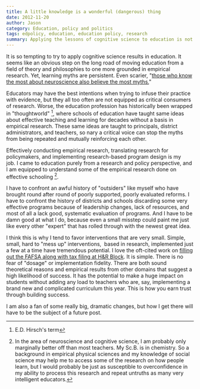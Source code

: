 ```yaml
---
title: A little knowledge is a wonderful (dangerous) thing
date: 2012-11-20
author: Jason
category: Education, policy and politics
tags: edpolicy, education, education policy, research
summary: Applying the lessons of cognitive science to education is not a straight forward task. Even with the best intentions, we may do more harm than good.
---
```


It is so tempting to try to apply cognitive science results in education. It seems like an obvious step on the long road of moving education from a field of theory and philosophies to one more grounded in empirical research. Yet, learning myths are persistent. Even scarier, "[those who know the most about neuroscience also believe the most myths.][]"

Educators may have the best intentions when trying to infuse their practice with evidence, but they all too often are not equipped as critical consumers of research. Worse, the education profession has historically been wrapped in "thoughtworld" [^1], where schools of education have taught same ideas about effective teaching and learning for decades without a basis in empirical research. These same ideas are taught to principals, district administrators, and teachers, so nary a critical voice can stop the myths from being repeated and mutually reinforcing each other.

Effectively conducting empirical research, translating research for policymakers, and implementing research-based program design is my job. I came to education purely from a research and policy perspective, and I am equipped to understand some of the empirical research done on effective schooling [^2].

I have to confront an awful history of "outsiders" like myself who have brought round after round of poorly supported, poorly evaluated reforms. I have to confront the history of districts and schools discarding some very effective programs because of leadership changes, lack of resources, and most of all a lack good, systematic evaluation of programs. And I have to be damn good at what I do, because even a small misstep could paint me just like every other "expert" that has rolled through with the newest great idea.

I think this is why I tend to favor interventions that are very small. Simple, small, hard to "mess up" interventions,  based in research, implemented just a few at a time have tremendous potential. I love the oft-cited work on [filling out the FAFSA along with tax filing at H&R Block][]. It is simple. There is no fear of "dosage" or implementation fidelity. There are both sound theoretical reasons and empirical results from other domains that suggest a high likelihood of success. It has the potential to make a huge impact on students without adding any load to teachers who are, say, implementing a brand new and complicated curriculum this year. This is how you earn trust through building
success.

I am also a fan of some really big, dramatic changes, but how I get there will have to be the subject of a future post.

[those who know the most about neuroscience also believe the most myths.]: http://cedarsdigest.wordpress.com/2012/11/18/myths-come-from-values-not-from-ignorance/
[filling out the FAFSA along with tax filing at H&R Block]: http://www.nber.org/papers/w15361

[^1]: E.D. Hirsch's term
[^2]: In the area of neuroscience and cognitive science, I am probably only marginally better off than most teachers. My Sc.B. is in chemistry. So a background in empirical physical sciences and my knowledge of social science may help me to access some of the research on how people learn, but I would probably be just as susceptible to overconfidence in my ability to process this research and repeat untruths as many very intelligent educators.
